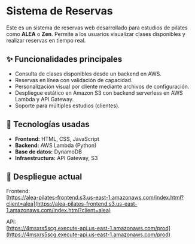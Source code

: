 # Sistema de Reservas

Este es un sistema de reservas web desarrollado para estudios de pilates como **ALEA** o **Zen**. Permite a los usuarios visualizar clases disponibles y realizar reservas en tiempo real.

## ✨ Funcionalidades principales

- Consulta de clases disponibles desde un backend en AWS.
- Reservas en línea con validación de capacidad.
- Personalización visual por cliente mediante archivos de configuración.
- Despliegue estático en Amazon S3 con backend serverless en AWS Lambda y API Gateway.
- Soporte para múltiples estudios (clientes).

## 🧱 Tecnologías usadas

- **Frontend:** HTML, CSS, JavaScript
- **Backend:** AWS Lambda (Python)
- **Base de datos:** DynamoDB
- **Infraestructura:** API Gateway, S3

## 🚀 Despliegue actual

Frontend:  
[https://alea-pilates-frontend.s3.us-east-1.amazonaws.com/index.html?client=alea](https://alea-pilates-frontend.s3.us-east-1.amazonaws.com/index.html?client=alea)

API:  
[https://4msxrs5scg.execute-api.us-east-1.amazonaws.com/prod](https://4msxrs5scg.execute-api.us-east-1.amazonaws.com/prod)

